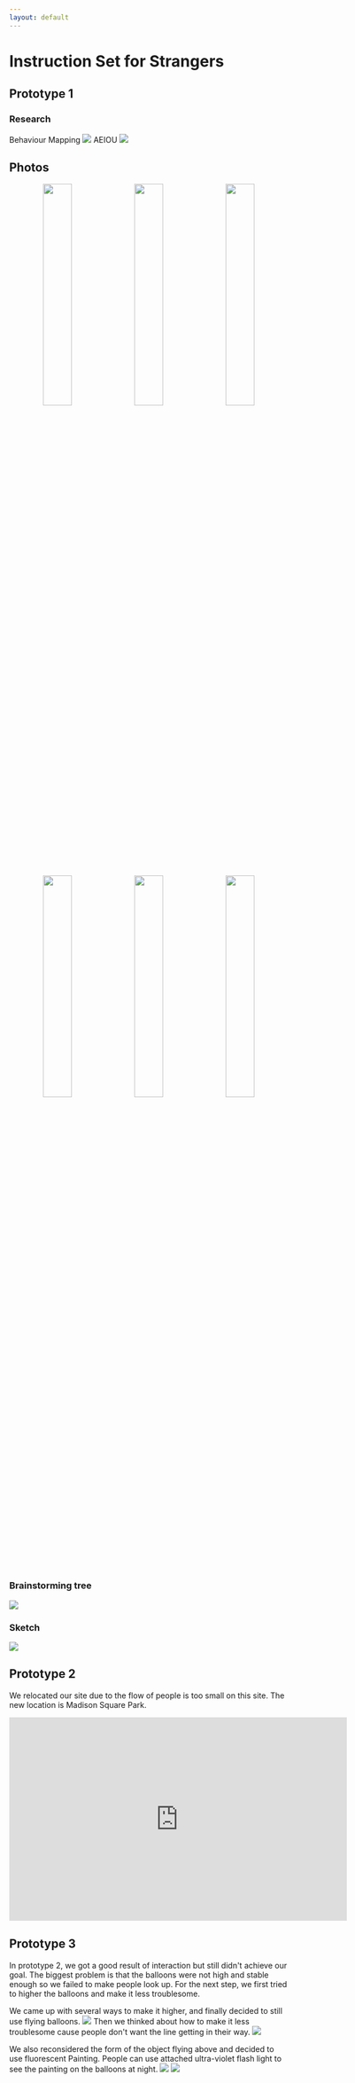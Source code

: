 ```yaml
---
layout: default
---
```

# Instruction Set for Strangers
## Prototype 1
### Research
Behaviour Mapping
![](https://github.com/EffieSong/effiesong.github.io/raw/master/img-folder/BehaviourMapping.jpg)
AEIOU
![](https://github.com/EffieSong/effiesong.github.io/raw/master/img-folder/AEIOU.jpg)
## Photos
<div align="center">
<img src="https://github.com/EffieSong/effiesong.github.io/raw/master/img-folder/IMG_1974.jpg" width="32%" height="32%">
<img src="https://github.com/EffieSong/effiesong.github.io/raw/master/img-folder/IMG_1978.jpg" width="32%" height="32%">
<img src="https://github.com/EffieSong/effiesong.github.io/blob/master/img-folder/WechatIMG729.jpeg" width="32%" height="32%">
<img src="https://github.com/EffieSong/effiesong.github.io/raw/master/img-folder/WechatIMG730.jpeg" width="32%" height="32%">
    <img src="https://github.com/EffieSong/effiesong.github.io/raw/master/img-folder/WechatIMG731.jpeg" width="32%" height="32%">
    <img src="https://github.com/EffieSong/effiesong.github.io/raw/master/img-folder/WechatIMG732.jpeg" width="32%" height="32%">
    
</div>

### Brainstorming tree
![](https://github.com/EffieSong/effiesong.github.io/raw/master/img-folder/bstmtree.jpeg)

### Sketch
![](https://github.com/EffieSong/effiesong.github.io/raw/master/img-folder/firstsketch.jpeg)

## Prototype 2
We relocated our site due to the flow of people is too small on this site. The new location is Madison Square Park.

<iframe src="https://onedrive.live.com/embed?cid=1BB84E1B5BCA1DF2&amp;resid=1BB84E1B5BCA1DF2%21107&amp;authkey=AAKL0qaOz4uM4d8&amp;em=2&amp;wdAr=1.7777777777777777" width="610px" height="367px" frameborder="0">这是嵌入 <a target="_blank" href="https://office.com">Microsoft Office</a> 演示文稿，由 <a target="_blank" href="https://office.com/webapps">Office</a> 提供支持。</iframe>

## Prototype 3
In prototype 2, we got a good result of interaction but still didn't achieve our goal. The biggest problem is that the balloons were not high and stable enough so we failed to make people look up. For the next step, we first tried to higher the balloons and make it less troublesome. 

We came up with several ways to make it higher, and finally decided to still use flying balloons.
![](https://github.com/EffieSong/effiesong.github.io/raw/master/img-folder/Screenshot%202019-09-18%20at%2011.03.54%20AM.png)
Then we thinked about how to make it less troublesome cause people don't want the line getting in their way.
![](https://github.com/EffieSong/effiesong.github.io/raw/master/img-folder/Screenshot%202019-09-18%20at%2011.04.09%20AM.png)

We also reconsidered the form of the object flying above and decided to use fluorescent Painting. People can use attached ultra-violet flash light to see the painting on the balloons at night. 
![](https://github.com/EffieSong/effiesong.github.io/raw/master/img-folder/Screenshot%202019-09-18%20at%2011.04.21%20AM.png)
![](https://github.com/EffieSong/effiesong.github.io/raw/master/img-folder/WechatIMG768.jpeg)
